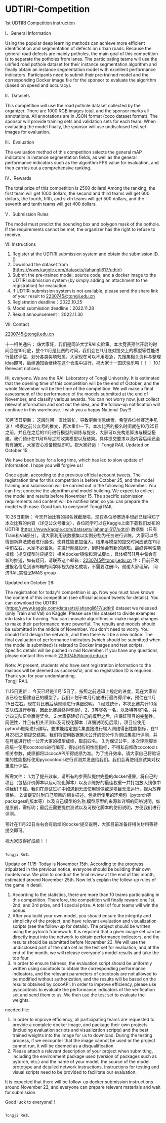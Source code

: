 # UDTIRI-Competition
1st UDTIRI Competition instruction 

I．General Information

  Using the popular deep learning methods can achieve more efficient identification and segmentation of defects on urban roads. Because the general road defects are mainly potholes, the main goal of this competition is to separate the potholes from lanes. The participating teams will use the unified road pothole dataset for their instance segmentation algorithm and finally obtain an instance segmentation model with excellent performance indicators. Participants need to submit their pre-trained model and the corresponding Docker image file for the sponsor to evaluate the algorithm (based on speed and accuracy).

II．Datasets

  This competition will use the road pothole dataset collected by the organizer. There are 1000 RGB images total, and the sponsor marks all annotations. All annotations are in JSON format (coco dataset format). The sponsor will provide training sets and validation sets for each team. When evaluating the model finally, the sponsor will use undisclosed test set images for evaluation.

III．Evaluation

  The evaluation method of this competition selects the general mAP indicators in instance segmentation fields, as well as the general performance indicators such as the algorithm FPS value for evaluation, and then carries out a comprehensive ranking.

IV．Rewards

  The total prize of this competition is 2500 dollars! Among the ranking, the first team will get 1000 dollars, the second and third teams will get 600 dollars, the fourth, fifth, and sixth teams will get 500 dollars, and the seventh and tenth teams will get 400 dollars. 

V．Submission Rules

  The model must predict the bounding box and polygon mask of the pothole. If the requirements cannot be met, the organizer has the right to refuse to receive.

VI. Instructions

1.	Register at the UDTIRI submission system and obtain the submission ID.()
2.	Download the dataset from (https://www.kaggle.com/datasets/jiahangli617/udtiri)
3.	Submit the pre-trained model, source code, and a docker image to the UDTIRI submission system (by simply adding an attachment to the registration) for evaluation.
4.	If UDTIRI submission system is not available, please send the share link of your result to 2230745@tongji.edu.cn
5.  Registration deadline：2022.10.25
6.  Model submission deadline：2022.11.28
7.  Result announcement：2022.11.30

VII. Contact

  2230745@tongji.edu.cn


十一相关通告：
嗨大家好，我们是同济大学RAIl实验室。本次竞赛预估开启的时间会是10月底，整个11月是比赛的时间，我们会在11月底对提交上的模型等性能进行最终评估，划分各类奖项归属。大家现在可以不用着急，先搜集相关资料与整理idea即可，后续通知会继续在这个仓库中进行，祝大家十一国庆快乐鸭！！！
10.1 Relevant notices:

Hi, everyone. We are the RAIl Laboratory of Tongji University. It is estimated that the opening time of this competition will be the end of October, and the whole November will be the time of the competition. We will make a final assessment of the performance of the models submitted at the end of November, and classify various awards. You can not worry now, just collect relevant information and sort out the idea, and the follow-up notification will continue in this warehouse. I wish you a happy National Day!!!


10月15日更新：
这段时间一直比较忙，导致更新消息缓慢，希望各位参赛选手见谅！
根据之前公众号的推文，再次重申一下。本次比赛的报名时间就在10月25日之前，并且在之后的11月进行模型的训练与提交，大家可以先构思算法与模型搭建。我们预计在11月15号之前收集模型以及结果。具体提交要求以及内容后续还会有有通知，大家安心准备模型即可。祝大家好运！
                                                                                 Tongji RAIL
Updated on October 15:

We have been busy for a long time, which has led to slow update of information. I hope you will forgive us!

Once again, according to the previous official account tweets. The registration time for this competition is before October 25, and the model training and submission will be carried out in the following November. You can first conceive the algorithm and model building. We expect to collect the model and results before November 15. The specific submission requirements and content will be notified later, so you can prepare the model with ease. Good luck to everyone!
                                                                                 Tongji RAIL

10.26日更新：
今天开始比赛的报名就截至啦，现在各位参赛选手想必已经得知了本次比赛的内容（详见公众号推文），各位同学可以在Kaggle上面下载我们发布的UDTIRI (https://www.kaggle.com/datasets/jiahangli617/udtiri) 数据集（只有Train和Val部分）。请大家利用该数据集以实例分割为任务进行训练。大家可以尽情创新算法或者进行魔改，使其性能更加强大。结果与模型的提交时间应该在11月中旬左右，大家不必着急，先进行网络设计，到时候会有新的通知。最终评判性能指标（提交模型时应提交）相关docker镜像和测试脚本，具体细节11月中旬会有新的推送，如有疑问，请联系这个邮箱：2230745@tongji.edu.cn
注：目前已发送报名信息到该邮箱的同学即视为报名成功，不需要注册ID，谢谢大家理解。
                                                                                                                同济RAIL实验室MIAS group
                                                                                                                
Updated on October 26:

The registration for today's competition is up. Now you must have known the content of this competition (see official account tweets for details). You can download the UDTIRI (https://www.kaggle.com/datasets/jiahangli617/udtiri) dataset we released (only Train and Val) on Kaggle. Please use this dataset to divide examples into tasks for training. You can innovate algorithms or make magic changes to make their performance more powerful. The results and models should be submitted in the middle of November. You don't need to worry. You should first design the network, and then there will be a new notice. The final evaluation of performance indicators (which should be submitted when the model is submitted) is related to Docker images and test scripts. Specific details will be pushed in mid November. If you have any questions, please contact this email: 2230745@tongji.edu.cn

Note: At present, students who have sent registration information to the mailbox will be deemed as successful, and no registration ID is required. Thank you for your understanding.                                                                                                             
                                                                                 Tongji RAIL

11.15日更新：
今天已经是11月15日了，按照之前通知上规定的进度，现在大家应该已经在搭建自己的模型了。我们计划于本月月底进行最终得评审，预估在11月25日左右。现在对比赛后续规则进行详细说明。
1.经过统计，本次比赛共计10余支队伍进行参赛，因此比赛最终得奖励1，2，3等奖各一名，以及特等奖1名，共计四支队伍会赢得奖金。
2.大家搭建好自己的模型之后，应保证项目的完整性，简便性，并且有相关评测以及可视化脚本（详细说明见后续），项目应使用pytorch框架进行编写。要求能给定图片集直接进行输入网络得出性能指标，在11月23日之前提交结果。我们将使用数据集未公开的部分作为测试集进行评测，并在月底进行统一公开大家的模型成绩，取前四名。
3.为保证公平，本次评测脚本应统一使用cocotools进行编写，得出对应的性能指标，不得私自修改cocotools相关参数，成绩都将以cocoAPI所得成绩为准。为了提升效率，请大家自己将验证集的性能指标使用pycocotools进行评测并发送给我们。我们会再使用测试集对权重进行评估。

所需文件：
1.为了提升效率，请所有的参赛队提供完整的docker镜像，将自己的项目（包括评价脚本以及可视化脚本）以及训练好的最佳权重一并打包放入镜像中供我们下载。我们在测试过程中如遇到无法使用镜像或是项目无法运行，视为放弃资格。
2.请提交时附自己项目的相关描述，包括所使用的环境包（pytorch等packages的版本等）以及自己模型的名称,模型原型的来源和详细的网络说明，如是原创，需标明；最后还需要提供测试以及可视化脚本的使用说明，方便我们进行评测。

预计在11月22日左右会有后续的docker提交说明，大家目前准备好相关材料等待提交即可。

祝大家取得好成绩！！

                                                                                 Tongji RAIL
                                                                                 
Update on 11.15:
Today is November 15th. According to the progress stipulated in the previous notice, everyone should be building their own models now. We plan to conduct the final review at the end of this month, estimated around November 25th. Now let's explain the follow-up rules of the game in detail.
1. According to the statistics, there are more than 10 teams participating in this competition. Therefore, the competition will finally reward one 1st, 2nd, and 3rd prize, and 1 special prize. A total of four teams will win the bonus.
2. After you build your own model, you should ensure the integrity and simplicity of the project, and have relevant evaluation and visualization scripts (see the follow-up for details). The project should be written using the pytorch framework. It is required that a given image set can be directly input into the network to obtain performance indicators, and the results should be submitted before November 23. We will use the undisclosed part of the data set as the test set for evaluation, and at the end of the month, we will release everyone's model results and take the top four.
3. In order to ensure fairness, the evaluation script should be uniformly written using cocotools to obtain the corresponding performance indicators, and the relevant parameters of cocotools are not allowed to be modified without authorization, and the results will be based on the results obtained by cocoAPI. In order to improve efficiency, please use pycocotools to evaluate the performance indicators of the verification set and send them to us. We then use the test set to evaluate the weights.

needed file:
1. In order to improve efficiency, all participating teams are requested to provide a complete docker image, and package their own projects (including evaluation scripts and visualization scripts) and the best trained weights into the image for us to download. During the testing process, if we encounter that the image cannot be used or the project cannot run, it will be deemed as a disqualification.
2. Please attach a relevant description of your project when submitting, including the environment package used (version of packages such as pytorch, etc.) and the name of your model, the source of the model prototype and detailed network instructions. Instructions for testing and visual scripts need to be provided to facilitate our evaluation.

It is expected that there will be follow-up docker submission instructions around November 22, and everyone can prepare relevant materials and wait for submission.

Good luck to everyone! !

                                                                                 Tongji RAIL                                                           
